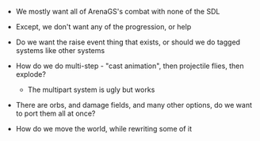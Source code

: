 - We mostly want all of ArenaGS's combat with none of the SDL
- Except, we don't want any of the progression, or help
- Do we want the raise event thing that exists, or should we do tagged systems like other systems
- How do we do multi-step - "cast animation", then projectile flies, then explode?
   - The multipart system is ugly but works
- There are orbs, and damage fields, and many other options, do we want to port them all at once?

- How do we move the world, while rewriting some of it

